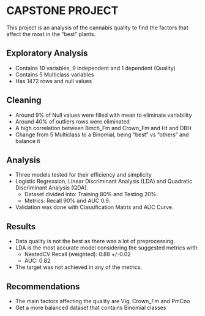 # CAPSTONE PROJECT
This project is an analysis of the cannabis quality to find the factors that affect the most in the “best” plants.

## Exploratory Analysis
- Contains 10 variables, 9 independent and 1 dependent (Quality)
- Contains 5 Multiclass variables
- Has 1472 rows and null values

## Cleaning
- Around 9% of Null values were filled with mean to eliminate variability
- Around 40% of outliers rows were eliminated
- A high correlation between Bmch_Fm and Crown_Fm and Ht and DBH
- Change from 5 Multiclass to a Binomial, being “best” vs “others” and balance it

## Analysis
- Three models tested for their efficiency and simplicity
- Logistic Regression, Linear Discriminant Analysis (LDA) and Quadratic Discriminant Analysis (QDA).
  - Dataset divided into: Training 80% and Testing 20%.
  - Metrics: Recall 90% and AUC 0.9.
- Validation was done with Classification Matrix and AUC Curve.

## Results
- Data quality is not the best as there was a lot of preprocessing.
- LDA is the most accurate model considering the suggested metrics with:
  - NestedCV Recall (weighted): 0.88 +/-0.02
  - AUC: 0.82
- The target was not achieved in any of the metrics.

## Recommendations
- The main factors affecting the quality are Vig, Crown_Fm and PmCno
- Get a more balanced dataset that contains Binomial classes
